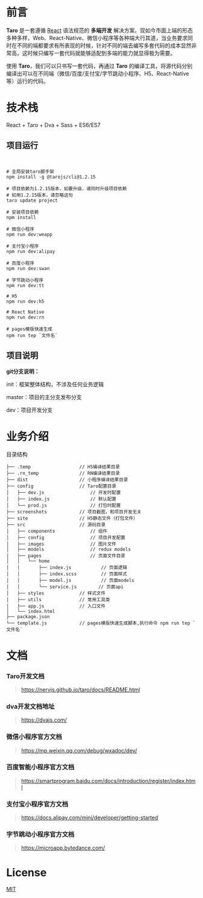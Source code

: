 # 前言

**Taro** 是一套遵循 [React](https://reactjs.org/) 语法规范的 **多端开发** 解决方案。现如今市面上端的形态多种多样，Web、React-Native、微信小程序等各种端大行其道，当业务要求同时在不同的端都要求有所表现的时候，针对不同的端去编写多套代码的成本显然非常高，这时候只编写一套代码就能够适配到多端的能力就显得极为需要。

使用 **Taro**，我们可以只书写一套代码，再通过 **Taro** 的编译工具，将源代码分别编译出可以在不同端（微信/百度/支付宝/字节跳动小程序、H5、React-Native 等）运行的代码。


# 技术栈

React + Taro + Dva + Sass + ES6/ES7

## 项目运行

```


# 全局安装taro脚手架
npm install -g @tarojs/cli@1.2.15

# 项目依赖为1.2.15版本，如要升级，请同时升级项目依赖
# 如用1.2.15版本，请忽略这句
taro update project

# 安装项目依赖
npm install

# 微信小程序
npm run dev:weapp

# 支付宝小程序
npm run dev:alipay

# 百度小程序
npm run dev:swan

# 字节跳动小程序
npm run dev:tt

# H5
npm run dev:h5

# React Native
npm run dev:rn

# pages模版快速生成
npm run tep `文件名`

```

## 项目说明

**git分支说明：**

  init：框架整体结构，不涉及任何业务逻辑

  master：项目的主分支发布分支
  
  dev：项目开发分支


# 业务介绍

目录结构

    ├── .temp                  // H5编译结果目录
    ├── .rn_temp               // RN编译结果目录
    ├── dist                   // 小程序编译结果目录
    ├── config                 // Taro配置目录
    │   ├── dev.js                 // 开发时配置
    │   ├── index.js               // 默认配置
    │   └── prod.js                // 打包时配置
    ├── screenshots            // 项目截图，和项目开发无关
    ├── site                   // H5静态文件（打包文件）
    ├── src                    // 源码目录
    │   ├── components             // 组件
    │   ├── config                 // 项目开发配置
    │   ├── images                 // 图片文件
    │   ├── models                 // redux models
    │   ├── pages                  // 页面文件目录
    │   │   └── home
    │   │       ├── index.js           // 页面逻辑
    │   │       ├── index.scss         // 页面样式
    │   │       ├── model.js           // 页面models
    │   │       └── service.js        // 页面api
    │   ├── styles             // 样式文件
    │   ├── utils              // 常用工具类
    │   ├── app.js             // 入口文件
    │   └── index.html
    ├── package.json
    └── template.js            // pages模版快速生成脚本,执行命令 npm run tep `文件名`


# 文档

### Taro开发文档

> https://nervjs.github.io/taro/docs/README.html

### dva开发文档地址

> https://dvajs.com/

### 微信小程序官方文档

> https://mp.weixin.qq.com/debug/wxadoc/dev/

### 百度智能小程序官方文档

> https://smartprogram.baidu.com/docs/introduction/register/index.html

### 支付宝小程序官方文档

> https://docs.alipay.com/mini/developer/getting-started

### 字节跳动小程序官方文档

> https://microapp.bytedance.com/


# License

[MIT](LICENSE)

